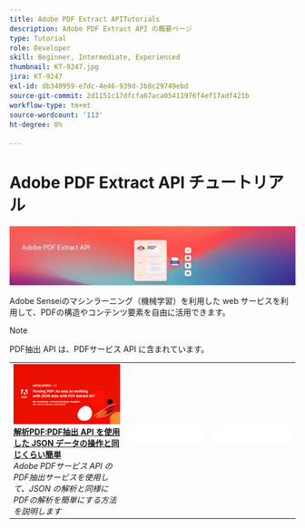 ```yaml
---
title: Adobe PDF Extract APITutorials
description: Adobe PDF Extract API の概要ページ
type: Tutorial
role: Developer
skill: Beginner, Intermediate, Experienced
thumbnail: KT-9247.jpg
jira: KT-9247
exl-id: db340959-e7dc-4e46-939d-3b8c29749ebd
source-git-commit: 2d1151c17dfcfa67aca05411976f4ef17adf421b
workflow-type: tm+mt
source-wordcount: '113'
ht-degree: 0%

---
```


# Adobe PDF Extract API チュートリアル

![PDF埋め込み API バナー](../assets/pdfextracthero.jpg)

Adobe Senseiのマシンラーニング（機械学習）を利用した web サービスを利用して、PDFの構造やコンテンツ要素を自由に活用できます。

>[!NOTE]
>
>PDF抽出 API は、PDFサービス API に含まれています。

<table style="table-layout:fixed">
<tr>
 <td>
   <a href="https://experienceleague.adobe.com/docs/adobe-developers-live-events/events/2021/oct2021/parsing-pdf.html">
      <img alt="解析PDF:PDF抽出 API を使用した JSON データの操作と同じくらい簡単" src="assets/ParsingPDF_1280.png" />
   </a>
    <div>
   <a href="https://experienceleague.adobe.com/docs/adobe-developers-live-events/events/2021/oct2021/parsing-pdf.html"><strong>解析PDF:PDF抽出 API を使用した JSON データの操作と同じくらい簡単</strong></a>
    </div>
    <em>Adobe PDFサービス API のPDF抽出サービスを使用して、JSON の解析と同様にPDFの解析を簡単にする方法を説明します</em>
    <br>
  </td>
  <td>
    <img alt="スペーサー" src="../assets/WhiteBanner_Placeholder.png" />
    <div>
    <br>
  </td>
  <td>
    <img alt="スペーサー" src="../assets/WhiteBanner_Placeholder.png" />
    <div>
    <br>
  </td>
</tr>
</table>
